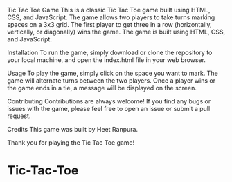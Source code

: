 Tic Tac Toe Game
This is a classic Tic Tac Toe game built using HTML, CSS, and JavaScript. The game allows two players to take turns marking spaces on a 3x3 grid. The first player to get three in a row (horizontally, vertically, or diagonally) wins the game. The game is built using HTML, CSS, and JavaScript.

Installation
To run the game, simply download or clone the repository to your local machine, and open the index.html file in your web browser.

Usage
To play the game, simply click on the space you want to mark. The game will alternate turns between the two players. Once a player wins or the game ends in a tie, a message will be displayed on the screen.

Contributing
Contributions are always welcome! If you find any bugs or issues with the game, please feel free to open an issue or submit a pull request.

Credits
This game was built by Heet Ranpura.

Thank you for playing the Tic Tac Toe game!
# Tic-Tac-Toe
